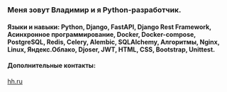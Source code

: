 ### Меня зовут Владимир и я Python-разработчик.

#### Языки и навыки: Python, Django, FastAPI, Django Rest Framework, Асинхронное программирование, Docker, Docker-compose, PostgreSQL, Redis, Celery, Аlembic, SQLAlchemy, Алгоритмы, Nginx, Linux, Яндекс.Облако, Djoser, JWT, HTML, CSS, Bootstrap, Unittest.    

#### Дополнительные контакты:
[hh.ru](https://hh.ru/resume/561e7507ff0b3f41f20039ed1f464c59746962?customDomain=1)  
